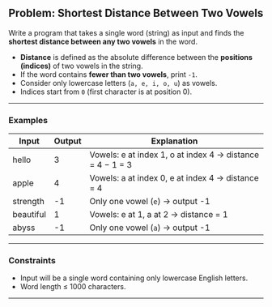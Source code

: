 ## **Problem: Shortest Distance Between Two Vowels**

Write a program that takes a single word (string) as input and finds the **shortest distance between any two vowels** in the word.

* **Distance** is defined as the absolute difference between the **positions (indices)** of two vowels in the string.
* If the word contains **fewer than two vowels**, print `-1`.
* Consider only lowercase letters (`a, e, i, o, u`) as vowels.
* Indices start from `0` (first character is at position 0).

---

### **Examples**

| Input     | Output | Explanation                                               |
| --------- | ------ | --------------------------------------------------------- |
| hello     | 3      | Vowels: e at index 1, o at index 4 → distance = 4 − 1 = 3 |
| apple     | 4      | Vowels: a at index 0, e at index 4 → distance = 4         |
| strength  | -1     | Only one vowel (`e`) → output -1                          |
| beautiful | 1      | Vowels: e at 1, a at 2 → distance = 1                     |
| abyss     | -1     | Only one vowel (`a`) → output -1                          |

---

### **Constraints**

* Input will be a single word containing only lowercase English letters.
* Word length ≤ 1000 characters.

---
